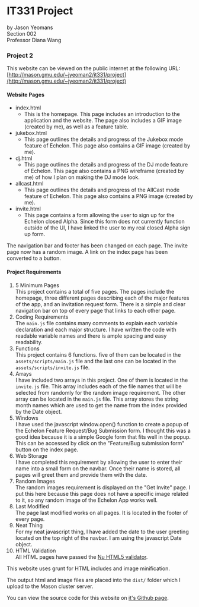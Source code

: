 # IT331 Project
by Jason Yeomans  
Section 002  
Professor Diana Wang

### Project 2
This website can be viewed on the public internet at the following URL:
[http://mason.gmu.edu/~jyeoman2/it331/project](http://mason.gmu.edu/~jyeoman2/it331/project)

#### Website Pages
* index.html
  * This is the homepage. This page includes an introduction to the application and the website.
  The page also includes a GIF image (created by me), as well as a feature table.
* jukebox.html
  * This page outlines the details and progress of the Jukebox mode feature of Echelon.
  This page also contains a GIF image (created by me).
* dj.html
  * This page outlines the details and progress of the DJ mode feature of Echelon.
  This page also contains a PNG wireframe (created by me) of how I plan on making the DJ mode look.
* allcast.html
  * This page outlines the details and progress of the AllCast mode feature of Echelon.
  This page also contains a PNG image (created by me).
* invite.html
  * This page contains a form allowing the user to sign up for the Echelon closed Alpha.
  Since this form does not currently function outside of the UI, I have linked the user to my real closed Alpha sign up form.

The navigation bar and footer has been changed on each page.  The invite page now has a random image.  A link on the index page has been converted to a button.

#### Project Requirements
1. 5 Minimum Pages  
This project contains a total of five pages.
The pages include the homepage, three different pages describing each of the major features of the app, and an invitation request form.
There is a simple and clear navigation bar on top of every page that links to each other page.
2. Coding Requirements  
The `main.js` file contains many comments to explain each variable declaration and each major structure.
I have written the code with readable variable names and there is ample spacing and easy readability.
3. Functions  
This project contains 6 functions.  five of them can be located in the `assets/scripts/main.js` file and the last one can be located in the `assets/scripts/invite.js` file.
4. Arrays  
I have included two arrays in this project.  One of them is located in the `invite.js` file.
This array includes each of the file names that will be selected from randomly for the random image requirement.
The other array can be located in the `main.js` file.  This array stores the string month names which are used to get the name from the index provided by the Date object.
5. Windows  
I have used the javascript window.open() function to create a popup of the Echelon Feature Request/Bug Submission form.
I thought this was a good idea because it is a simple Google form that fits well in the popup.
This can be accessed by click on the "Feature/Bug submission form" button on the index page.
6. Web Storage  
I have completed this requirement by allowing the user to enter their name into a small form on the navbar.
Once their name is stored, all pages will greet them and provide them with the date.
7. Random Images  
The random images requirement is displayed on the "Get Invite" page.
I put this here because this page does not have a specific image related to it, so any random image of the Echelon App works well.
8. Last Modified  
The page last modified works on all pages.  It is located in the footer of every page.
9. Neat Thing  
For my neat javascript thing, I have added the date to the user greeting located on the top right of the navbar.
I am using the javascript Date object.
12. HTML Validation  
All HTML pages have passed the [Nu HTML5 validator](https://html5.validator.nu).

This website uses grunt for HTML includes and image minification.

The output html and image files are placed into the `dist/` folder which I upload to the Mason cluster server.

You can view the source code for this website on [it's Github page](https://github.com/YeomansIII/IT331-Project).